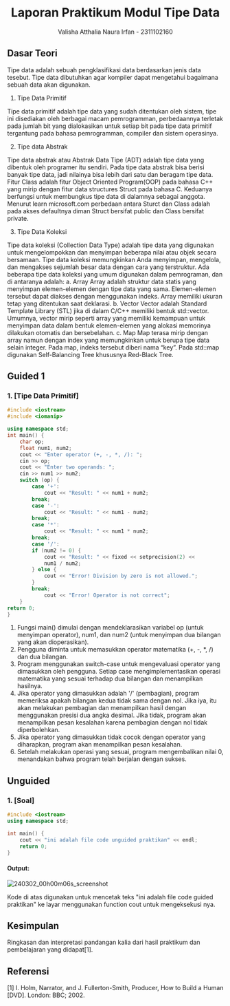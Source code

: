 # <h1 align="center">Laporan Praktikum Modul Tipe Data</h1>
<p align="center">Valisha Atthalia Naura Irfan - 2311102160</p>

## Dasar Teori

Tipe data adalah sebuah pengklasifikasi data berdasarkan jenis data tesebut. Tipe data dibutuhkan agar kompiler dapat mengetahui bagaimana sebuah data akan digunakan.
1. Tipe Data Primitif

Tipe data primitif adalah tipe data yang sudah ditentukan oleh sistem, tipe ini disediakan oleh berbagai macam pemrogramman, perbedaannya terletak pada jumlah bit yang dialokasikan untuk setiap bit pada tipe data primitif tergantung pada bahasa pemrogramman, compiler dan sistem operasinya. 

2. Tipe data Abstrak

Tipe data abstrak atau Abstrak Data Tipe (ADT) adalah tipe data yang dibentuk oleh programer itu sendiri. Pada tipe data abstrak bisa berisi banyak tipe data, jadi nilainya bisa lebih dari satu dan beragam tipe data. Fitur Class adalah fitur Object Oriented Program(OOP) pada bahasa C++ yang mirip dengan fitur data structures Struct pada bahasa C. Keduanya berfungsi untuk membungkus tipe data di dalamnya sebagai anggota. Menurut learn microsoft.com perbedaan antara Sturct dan Class adalah pada akses defaultnya diman Struct bersifat public dan Class bersifat private.

3. Tipe Data Koleksi

Tipe data koleksi (Collection Data Type) adalah tipe data yang digunakan untuk mengelompokkan dan menyimpan beberapa nilai atau objek secara bersamaan. Tipe data koleksi memungkinkan Anda menyimpan, mengelola, dan mengakses sejumlah besar data dengan cara yang terstruktur. Ada beberapa tipe data koleksi yang umum digunakan dalam pemrograman, dan di antaranya adalah:
a. Array
Array adalah struktur data statis yang menyimpan elemen-elemen dengan tipe data yang sama. Elemen-elemen tersebut dapat diakses dengan menggunakan indeks. Array memiliki ukuran tetap yang ditentukan saat deklarasi.
b. Vector
Vector adalah Standard Template Library (STL) jika di dalam C/C++ memiliki bentuk std::vector. Umumnya, vector mirip seperti array yang memiliki kemampuan untuk menyimpan data dalam bentuk elemen-elemen yang alokasi memorinya dilakukan otomatis dan bersebelahan.
c. Map
Map terasa mirip dengan array namun dengan index yang memungkinkan untuk berupa tipe data selain integer. Pada map, indeks tersebut diberi nama “key”. Pada std::map digunakan Self-Balancing Tree khususnya Red-Black Tree.


## Guided 1

### 1. [Tipe Data Primitif]

```C++
#include <iostream>
#include <iomanip>

using namespace std;
int main() {
    char op;
    float num1, num2;
    cout << "Enter operator (+, -, *, /): ";
    cin >> op;
    cout << "Enter two operands: ";
    cin >> num1 >> num2;
    switch (op) {
        case '+':
            cout << "Result: " << num1 + num2;
        break;
        case '-':
            cout << "Result: " << num1 - num2;
        break;
        case '*':
            cout << "Result: " << num1 * num2;
        break;
        case '/':
        if (num2 != 0) {
            cout << "Result: " << fixed << setprecision(2) << 
            num1 / num2;
        } else {
            cout << "Error! Division by zero is not allowed.";
        }
        break;
            cout << "Error! Operator is not correct";
    }
return 0;
}
```
1. Fungsi main() dimulai dengan mendeklarasikan variabel op (untuk menyimpan operator), num1, dan num2 (untuk menyimpan dua bilangan yang akan dioperasikan).
2. Pengguna diminta untuk memasukkan operator matematika (+, -, *, /) dan dua bilangan.
3. Program menggunakan switch-case untuk mengevaluasi operator yang dimasukkan oleh pengguna. Setiap case mengimplementasikan operasi matematika yang sesuai terhadap dua bilangan dan menampilkan hasilnya.
4. Jika operator yang dimasukkan adalah '/' (pembagian), program memeriksa apakah bilangan kedua tidak sama dengan nol. Jika iya, itu akan melakukan pembagian dan menampilkan hasil dengan menggunakan presisi dua angka desimal. Jika tidak, program akan menampilkan pesan kesalahan karena pembagian dengan nol tidak diperbolehkan.
5. Jika operator yang dimasukkan tidak cocok dengan operator yang diharapkan, program akan menampilkan pesan kesalahan.
6. Setelah melakukan operasi yang sesuai, program mengembalikan nilai 0, menandakan bahwa program telah berjalan dengan sukses.

## Unguided 

### 1. [Soal]

```C++
#include <iostream>
using namespace std;

int main() {
    cout << "ini adalah file code unguided praktikan" << endl;
    return 0;
}
```
#### Output:
![240302_00h00m06s_screenshot](https://github.com/suxeno/Struktur-Data-Assignment/assets/111122086/6d1727a8-fb77-4ecf-81ff-5de9386686b7)

Kode di atas digunakan untuk mencetak teks "ini adalah file code guided praktikan" ke layar menggunakan function cout untuk mengeksekusi nya.

## Kesimpulan
Ringkasan dan interpretasi pandangan kalia dari hasil praktikum dan pembelajaran yang didapat[1].

## Referensi
[1] I. Holm, Narrator, and J. Fullerton-Smith, Producer, How to Build a Human [DVD]. London: BBC; 2002.